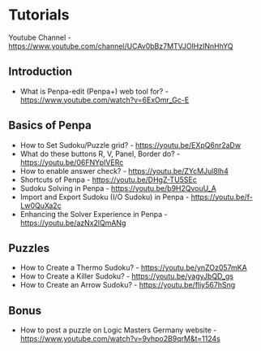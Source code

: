 # Tutorials
Youtube Channel - https://www.youtube.com/channel/UCAv0bBz7MTVJOlHzINnHhYQ

## Introduction
* What is Penpa-edit (Penpa+) web tool for? - https://www.youtube.com/watch?v=6ExOmr_Gc-E

## Basics of Penpa
* How to Set Sudoku/Puzzle grid? - https://youtu.be/EXpQ6nr2aDw
* What do these buttons R, V, Panel, Border do? - https://youtu.be/06FNYpIVERc
* How to enable answer check? - https://youtu.be/ZYcMJul8lh4
* Shortcuts of Penpa - https://youtu.be/DHgZ-TU5SEc
* Sudoku Solving in Penpa - https://youtu.be/b9H2QvouU_A
* Import and Export Sudoku (I/O Sudoku) in Penpa - https://youtu.be/f-Lw0QuXa2c
* Enhancing the Solver Experience in Penpa - https://youtu.be/azNx2lQmANg

## Puzzles
* How to Create a Thermo Sudoku? - https://youtu.be/ynZOz057mKA
* How to Create a Killer Sudoku? - https://youtu.be/yagyJbQD_gs
* How to Create an Arrow Sudoku? - https://youtu.be/fliy567hSng

## Bonus
* How to post a puzzle on Logic Masters Germany website - https://www.youtube.com/watch?v=9vhpo2B9qrM&t=1124s
